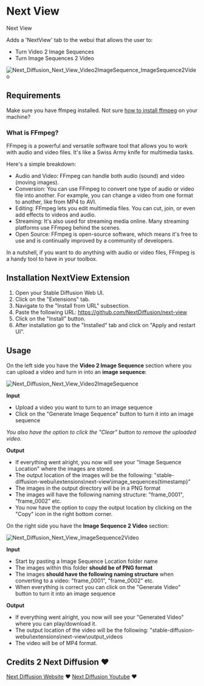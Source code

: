 # Next View
Next View

Adds a 'NextView' tab to the webui that allows the user to:
- Turn Video 2 Image Sequences
- Turn Image Sequences 2 Video

![Next_Diffusion_Next_View_Video2ImageSequence_ImageSequence2Video](https://res.cloudinary.com/db7mzrftq/image/upload/v1695207953/Next_Diffusion_Next_View_Video2_Image_Sequence_Image_Sequence2_Video_d463eb9365.webp)

## Requirements
Make sure you have ffmpeg installed. Not sure [how to install ffmpeg](https://www.nextdiffusion.ai/tutorials/how-to-install-ffmpeg-on-windows-for-stable-diffusion-a-comprehensive-guide) on your machine?

### What is FFmpeg?
FFmpeg is a powerful and versatile software tool that allows you to work with audio and video files. It's like a Swiss Army knife for multimedia tasks.

Here's a simple breakdown:
- Audio and Video: FFmpeg can handle both audio (sound) and video (moving images).
- Conversion: You can use FFmpeg to convert one type of audio or video file into another. For example, you can change a video from one format to another, like from MP4 to AVI.
- Editing: FFmpeg lets you edit multimedia files. You can cut, join, or even add effects to videos and audio.
- Streaming: It's also used for streaming media online. Many streaming platforms use FFmpeg behind the scenes.
- Open Source: FFmpeg is open-source software, which means it's free to use and is continually improved by a community of developers.

In a nutshell, if you want to do anything with audio or video files, FFmpeg is a handy tool to have in your toolbox.

## Installation NextView Extension

1. Open your Stable Diffusion Web UI.
2. Click on the "Extensions" tab.
3. Navigate to the "Install from URL" subsection.
4. Paste the following URL: https://github.com/NextDiffusion/next-view
5. Click on the "Install" button.
6. After installation go to the "Installed" tab and click on "Apply and restart UI".

## Usage

On the left side you have the **Video 2 Image Sequence** section where you can upload a video and turn in into an **image sequence**:

![Next_Diffusion_Next_View_Video2ImageSequence](https://res.cloudinary.com/db7mzrftq/image/upload/v1695209566/Next_Diffusion_Next_View_Video2_Image_Sequence_nextdiffusion_943d22af2e.webp)

**Input**
- Upload a video you want to turn to an image sequence
- Click on the "Generate Image Sequence" button to turn it into an image sequence

_You also have the option to click the "Clear" button to remove the uploaded video._

**Output**
- If everything went alright, you now will see your "Image Sequence Location" where the images are stored.
- The output location of the images will be the following: "stable-diffusion-webui\extensions\next-view\image_sequences\{timestamp}"
- The images in the output directory will be in a PNG format
- The images will have the following naming structure: "frame_0001", "frame_0002" etc. 
- You now have the option to copy the output location by clicking on the "Copy" icon in the right bottom corner.


On the right side you have the **Image Sequence 2 Video** section:

![Next_Diffusion_Next_View_ImageSequence2Video](https://res.cloudinary.com/db7mzrftq/image/upload/v1695209722/Next_Diffusion_Next_View_Image_Sequence2_Video_4cb9aca4ae.webp)

**Input**
- Start by pasting a Image Sequence Location folder name
- The images within this folder **should be of PNG format**
- The images **should have the following naming structure** when converting to a video: "frame_0001", "frame_0002" etc. 
- When everything is correct you can click on the "Generate Video" button to turn it into an image sequence

**Output**
- If everything went alright, you now will see your "Generated Video" where you can play/download it.
- The output location of the video will be the following: "stable-diffusion-webui\extensions\next-view\output_videos
- The video will be of MP4 format.

## Credits 2 **Next Diffusion** ❤️

[Next Diffusion Website](https://www.nextdiffusion.ai/) ❤️
[Next Diffusion Youtube](https://www.youtube.com/channel/UCd9UIUkLnjE-Fj-CGFdU74Q?sub_confirmation=1) ❤️
